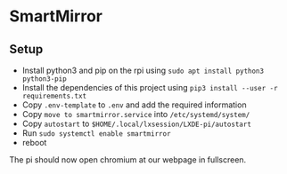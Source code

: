 # SmartMirror


## Setup

* Install python3 and pip on the rpi using `sudo apt install python3 python3-pip`
* Install the dependencies of this project using `pip3 install --user -r requirements.txt`
* Copy `.env-template` to `.env` and add the required information
* Copy `move to smartmirror.service` into `/etc/systemd/system/`
* Copy `autostart` to `$HOME/.local/lxsession/LXDE-pi/autostart`
* Run `sudo systemctl enable smartmirror`
* reboot

The pi should now open chromium at our webpage in fullscreen.

